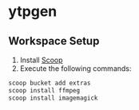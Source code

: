 # ytpgen

## Workspace Setup
1. Install [Scoop](https://scoop.sh/)
2. Execute the following commands:
```powershell
scoop bucket add extras
scoop install ffmpeg
scoop install imagemagick
```